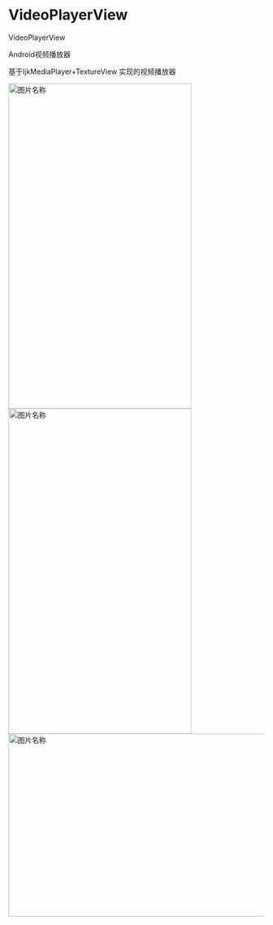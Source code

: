 # VideoPlayerView
VideoPlayerView

Android视频播放器 

基于IjkMediaPlayer+TextureView 实现的视频播放器 

 <img src="http://ongeesmn7.bkt.clouddn.com/videovideo1.jpg" width = "360" height = "640" alt="图片名称" align=center />
 
  <img src="http://ongeesmn7.bkt.clouddn.com/videovideo2.jpg" width = "360" height = "640" alt="图片名称" align=center />
  
   <img src="http://ongeesmn7.bkt.clouddn.com/videovideo3.jpg" width = "640" height = "360" alt="图片名称" align=center />
